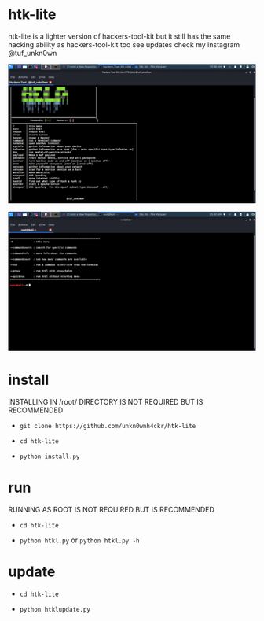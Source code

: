 # htk-lite
htk-lite is a lighter version of hackers-tool-kit but it still has the same hacking ability as hackers-tool-kit too see updates check my instagram @tuf_unkn0wn

![](files/1.png)

![](files/2.png)

# install

INSTALLING IN /root/ DIRECTORY IS NOT REQUIRED BUT IS RECOMMENDED

* `git clone https://github.com/unkn0wnh4ckr/htk-lite`

* `cd htk-lite`

* `python install.py`

# run

RUNNING AS ROOT IS NOT REQUIRED BUT IS RECOMMENDED

 * `cd htk-lite`
 
 * `python htkl.py` or `python htkl.py -h`
 
 # update
 
 * `cd htk-lite`
 
 * `python htklupdate.py`


